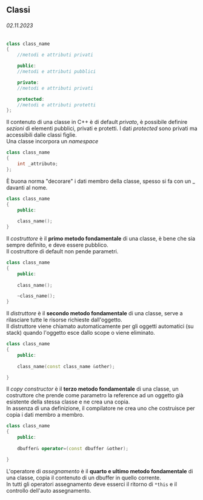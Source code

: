 ## Classi
###### 02.11.2023

```c++
class class_name
{
    //metodi e attributi privati

    public:
    //metodi e attributi pubblici

    private:
    //metodi e attributi privati

    protected:
    //metodi e attributi protetti
};

```

Il contenuto di una classe in C++ è di default _privato_, è possibile definire _sezioni_ di elementi pubblici, privati e protetti. I dati _protected_ sono privati ma accessibili dalle classi figlie.   
Una classe incorpora un _namespace_

```c++
class class_name
{   
    int _attributo;
};
```

È buona norma "decorare" i dati membro della classe, spesso si fa con un _ davanti al nome.

```c++
class class_name
{
    public:
    
    class_name();
}
```

Il _costruttore_ è il **primo metodo fondamentale** di una classe, è bene che sia sempre definito, e deve essere pubblico.  
Il costruttore di default non pende parametri.

```c++
class class_name
{
    public: 
    
    class_name();

    ~class_name();
}
```

Il _distruttore_ è il **secondo metodo fondamentale** di una classe, serve a rilasciare tutte le risorse richieste dall'oggetto.  
Il distruttore viene chiamato automaticamente per gli oggetti automatici (su stack) quando l'oggetto esce dallo scope o viene eliminato.

```c++
class class_name
{
    public: 
    
    class_name(const class_name &other);

}
```
Il _copy constructor_ è il **terzo metodo fondamentale** di una classe, un costruttore che prende come parametro la reference ad un oggetto già esistente della stessa classe e ne crea una copia.  
In assenza di una definizione, il compilatore ne crea uno che costruisce per copia i dati membro a membro.

```c++
class class_name
{
    public: 
    
    dbuffer& operator=(const dbuffer &other);

}
```
L'operatore di _assegnamento_ è il **quarto e ultimo metodo fondamentale** di una classe, copia il contenuto di un dbuffer in quello corrente.  
In tutti gli operatori assegnamento deve esserci il ritorno di `*this` e il controllo dell'auto assegnamento.